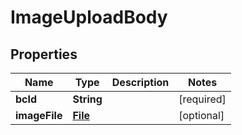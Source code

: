 # ImageUploadBody

## Properties
Name | Type | Description | Notes
------------ | ------------- | ------------- | -------------
**bcId** | **String** |  |[required]  
**imageFile** | [**File**](File.md) |  |  [optional]

